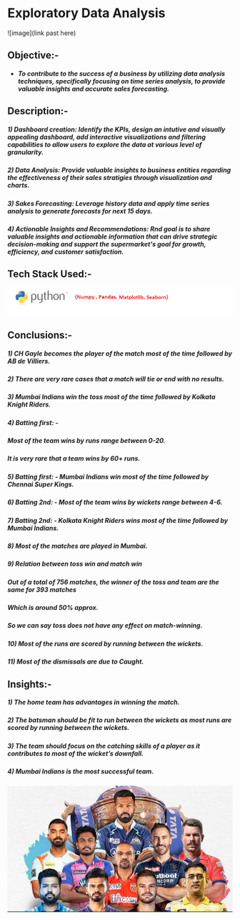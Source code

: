 # Exploratory Data Analysis
![image](link past here)



## Objective:-
- ##### To contribute to the success of a business by utilizing data analysis techniques, specifically focusing on time series analysis, to provide valuable insights and accurate sales forecasting.
## Description:-
##### 1) Dashboard creation: Identify the KPIs, design an intutive and visually appealing dashboard, add interactive visualizations and filtering capabilities to allow users to explore the data at various level of granularity.
##### 2) Data Analysis: Provide valuable insights to business entities regarding the effectiveness of their sales stratigies through visualization and charts.
##### 3) Sakes Forecasting: Leverage history data and apply time series analysis to generate forecasts for next 15 days.
##### 4) Actionable Insights and Recommendations: Rnd goal is to share valuable insights and actionable information that can drive strategic decision-making and support the supermarket's goal for growth, efficiency, and customer satisfaction.
## Tech Stack Used:-
![Techstack](https://github.com/gauraishwarya/Project-Images/blob/main/IPL%20EDA.png?raw=true)
## Conclusions:-
##### 1) CH Gayle becomes the player of the match most of the time followed by AB de Villiers.
##### 2) There are very rare cases that a match will tie or end with no results.
##### 3) Mumbai Indians win the toss most of the time followed by Kolkata Knight Riders.
##### 4) Batting first: - 
##### Most of the team wins by runs range between 0-20.
##### It is very rare that a team wins by 60+ runs.

##### 5) Batting first: - Mumbai Indians win most of the time followed by Chennai Super Kings.
##### 6) Batting 2nd: - Most of the team wins by wickets range between 4-6.
##### 7) Batting 2nd: - Kolkata Knight Riders wins most of the time followed by Mumbai Indians.
##### 8) Most of the matches are played in Mumbai.
##### 9) Relation between toss win and match win
  #####  Out of a total of 756 matches, the winner of the toss and team are the same for 393 matches
  #####  Which is around 50% approx.
  #####  So we can say toss does not have any effect on match-winning.

##### 10) Most of the runs are scored by running between the wickets.
##### 11) Most of the dismissals are due to Caught.
## Insights:-
##### 1)	The home team has advantages in winning the match.
##### 2)	The batsman should be fit to run between the wickets as most runs are scored by running between the wickets.
##### 3)	The team should focus on the catching skills of a player as it contributes to most of the wicket’s downfall.
##### 4)	Mumbai Indians is the most successful team.
![image](https://github.com/gauraishwarya/Project-Images/blob/main/IPL%20EDA%203.png?raw=true)
